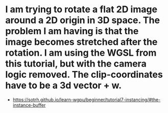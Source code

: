 # I am trying to rotate a flat 2D image around a 2D origin in 3D space. The problem I am having is that the image becomes stretched after the rotation. I am using the WGSL from this tutorial, but with the camera logic removed. The clip-coordinates have to be a 3d vector + w.
- https://sotrh.github.io/learn-wgpu/beginner/tutorial7-instancing/#the-instance-buffer
